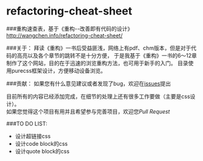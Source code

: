 refactoring-cheat-sheet
=======================

###重构速查表，基于《重构--改善即有代码的设计》
http://wangchen.info/refactoring-cheat-sheet/

###关于：
拜读《重构》一书后受益匪浅，网络上有pdf、chm版本，但是对于代码的高亮以及各个章节的跳转不是十分方便，
于是我基于《重构》一书的6～12章制作了这个网站，目的在于迅速的浏览重构方法，也可用于新手的入门。
目录使用purecss框架设计，方便移动设备浏览。

###贡献：
如果您有什么意见建议或者发现了bug，欢迎在[issues](https://github.com/wangvsa/refactoring-cheat-sheet/issues)提出 

目前所有的内容已经添加完成，在细节的处理上还有很多工作要做（主要是css设计）。<br>
如果您觉得这个项目有用并且希望参与完善项目，欢迎您*Pull Request*

###TO DO LIST:
- 设计超链接css
- 设计code block的css
- 设计quote block的css

